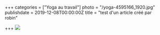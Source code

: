+++
categories = ["Yoga au travail"]
photo = "/yoga-4595166_1920.jpg"
publishdate = 2019-12-08T00:00:00Z
title = "test d'un article créé par robin"

+++
![](https://res.cloudinary.com/dqu7lbbhg/image/upload/c_scale,w_auto:100,dpr_auto/v1575800580/coast-1834827_1920_p0vkma.jpg)